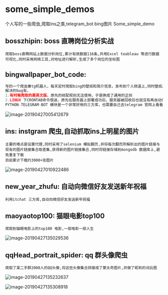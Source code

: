 # some_simple_demos
个人写的一些爬虫,爬取ins之类,telegram_bot bing图片
Some_simple_demo

## bosszhipin: boss 直聘岗位分析实战

```
爬取boss直聘网站上数据分析岗位,累计有效数据116条,并用Excel teableau 等进行数据可视化,同时采用网络工具,对地址进行解析,生成了多个岗位的坐标图
```





## bingwallpaper_bot_code:

```python
写的一个爬虫兼tg机器人，每天定时爬取bing的壁纸和简介信息，发布到个人频道上,同时壁纸用hash值校验,防止重复存储
解决的bug有，
1.有时候爬取的是英文版，原先的统配规则无法使用，于是换成了通用的正则
2.LINUX 下CRONTAB命令很迷，原先在服务器上部署成功后，服务器被回收后也就没有再自动化，每天直接手动运行
PYTHON-TELEGRAM-BOT 模块是一个非常好用的三方库，也需要自己去telegram 官网上看看bot api文档

```

![image-20190427005412679](http://agandong4-bucket.oss-cn-shanghai.aliyuncs.com/2019-04-26-165415.png)

## ins: instgram 爬虫,自动抓取ins上明星的图片

```
主要的难点是设置代理,同时采用了selenium 模拟翻页,并将每次翻页所解析出的图片链接与现有的图片链接集合取差集,获得新的图片链接集合,同时将链接存储到mongodb 数据库上,避免重复下载
目前累计下载约3000+张图片
```

![image-20190427010922486](http://agandong4-bucket.oss-cn-shanghai.aliyuncs.com/2019-04-26-170924.png)

## new_year_zhufu: 自动向微信好友发送新年祝福

```
利用itchat 三方库,自动向微信好友发送新年祝福
```

## maoyaotop100: 猫眼电影top100 

```
爬取到猫眼电影上的top100 电影,一部电影一部人生
```

![image-20190427135029536](http://agandong4-bucket.oss-cn-shanghai.aliyuncs.com/2019-04-27-055031.png)

## qqHead_portrait_spider: qq 群头像爬虫

```
爬取了某二手群2000人的QQ头像,将这些头像集合拼接成了蒙太奇图片,并做了昵称的词云图
```

![image-20190427135232637](http://agandong4-bucket.oss-cn-shanghai.aliyuncs.com/2019-04-27-055251.png)

![image-20190427135308918](http://agandong4-bucket.oss-cn-shanghai.aliyuncs.com/2019-04-27-055312.png)
